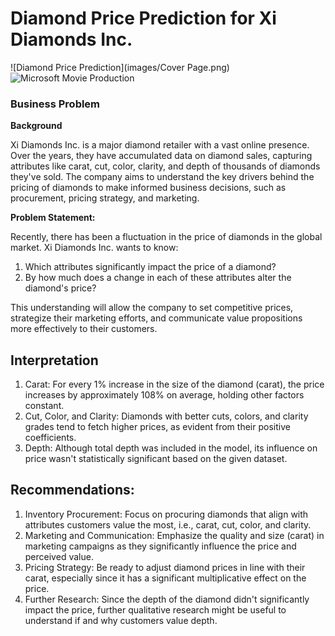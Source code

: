 # Diamond Price Prediction for Xi Diamonds Inc.

![Diamond Price Prediction](images/Cover Page.png)
![Microsoft Movie Production](images/Front.png)
### Business Problem

**Background**

Xi Diamonds Inc. is a major diamond retailer with a vast online presence. Over the years, they have accumulated data on diamond sales, capturing attributes like carat, cut, color, clarity, and depth of thousands of diamonds they've sold. The company aims to understand the key drivers behind the pricing of diamonds to make informed business decisions, such as procurement, pricing strategy, and marketing.

**Problem Statement:**

Recently, there has been a fluctuation in the price of diamonds in the global market. Xi Diamonds Inc. wants to know:

1. Which attributes significantly impact the price of a diamond?
2. By how much does a change in each of these attributes alter the diamond's price?

This understanding will allow the company to set competitive prices, strategize their marketing efforts, and communicate value propositions more effectively to their customers.

## Interpretation

1. Carat: For every 1% increase in the size of the diamond (carat), the price increases by approximately 108% on average, holding other factors constant.
2. Cut, Color, and Clarity: Diamonds with better cuts, colors, and clarity grades tend to fetch higher prices, as evident from their positive coefficients.
3. Depth: Although total depth was included in the model, its influence on price wasn't statistically significant based on the given dataset.

## Recommendations:

1. Inventory Procurement: Focus on procuring diamonds that align with attributes customers value the most, i.e., carat, cut, color, and clarity.
2. Marketing and Communication: Emphasize the quality and size (carat) in marketing campaigns as they significantly influence the price and perceived value.
3. Pricing Strategy: Be ready to adjust diamond prices in line with their carat, especially since it has a significant multiplicative effect on the price.
4. Further Research: Since the depth of the diamond didn't significantly impact the price, further qualitative research might be useful to understand if and why customers value depth.